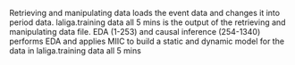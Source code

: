 Retrieving and manipulating data loads the event data and changes it into period data.
laliga.training data all 5 mins is the output of the retrieving and manipulating data file.
EDA (1-253) and causal inference (254-1340) performs EDA and applies MIIC to build a static and dynamic model for the data in laliga.training data all 5 mins
